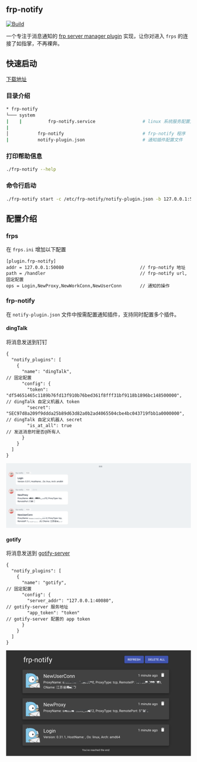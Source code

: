 ## frp-notify

[![Build](https://github.com/arugal/frp-notify/workflows/Build/badge.svg?branch=master)](https://github.com/arugal/frp-notify/actions?query=branch%3Amaster+event%3Apush+workflow%3ABuild)

一个专注于消息通知的 [frp server manager plugin](https://github.com/fatedier/frp/blob/master/doc/server_plugin_zh.md) 实现，让你对进入 `frps` 的连接了如指掌，不再裸奔。

## 快速启动

[下载地址](https://github.com/arugal/frp-notify/releases)

### 目录介绍

```bash
* frp-notify
└─── system
|    |          frp-notify.service                  # linux 系统服务配置文件
|
│           frp-notify                              # frp-notify 程序
|           notify-plugin.json                      # 通知插件配置文件
```

### 打印帮助信息

```bash
./frp-notify --help
```

### 命令行启动

```bash
./frp-notify start -c /etc/frp-notify/notify-plugin.json -b 127.0.0.1:50080
```

## 配置介绍

### frps

在 `frps.ini` 增加以下配置

```
[plugin.frp-notify]
addr = 127.0.0.1:50080                             // frp-notify 地址
path = /handler                                    // frp-notify url, 固定配置
ops = Login,NewProxy,NewWorkConn,NewUserConn       // 通知的操作
```

### frp-notify

在 `notify-plugin.json` 文件中按需配置通知插件，支持同时配置多个插件。

#### dingTalk

将消息发送到钉钉

```
{
  "notify_plugins": [
    {
      "name": "dingTalk",                                                               // 固定配置
      "config": {
        "token": "df54651465c1189b76fd13f910b76bed361f8fff31bf9118b1896bc148500000",    // dingTalk 自定义机器人 token
        "secret": "SEC97d8a209f9ddda25b89d63d82a0b2ad4065504cbe4bc043719fbb1a0000000",  // dingTalk 自定义机器人 secret
        "is_at_all": true                                                               // 发送消息时是否@所有人
      }
    }
  ]
}
```

![实例截图](doc/images/dingtalk.png)

#### gotify

将消息发送到 [gotify-server](https://github.com/gotify/server)

```
{
  "notify_plugins": [
    {
      "name": "gotify",                                                                // 固定配置
      "config": {
        "server_addr": "127.0.0.1:40080",                                              // gotify-server 服务地址
        "app_token": "token"                                                           // gotify-server 配置的 app token
      }
    }
  ]
}
```
![实例截图](doc/images/gotify.png)
